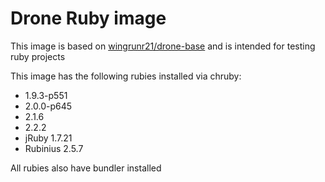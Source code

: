 # Drone Ruby image

This image is based on [wingrunr21/drone-base](https://github.com/wingrunr21/drone-base) and is intended for testing ruby
projects

This image has the following rubies installed via chruby:
* 1.9.3-p551
* 2.0.0-p645
* 2.1.6
* 2.2.2
* jRuby 1.7.21
* Rubinius 2.5.7

All rubies also have bundler installed
